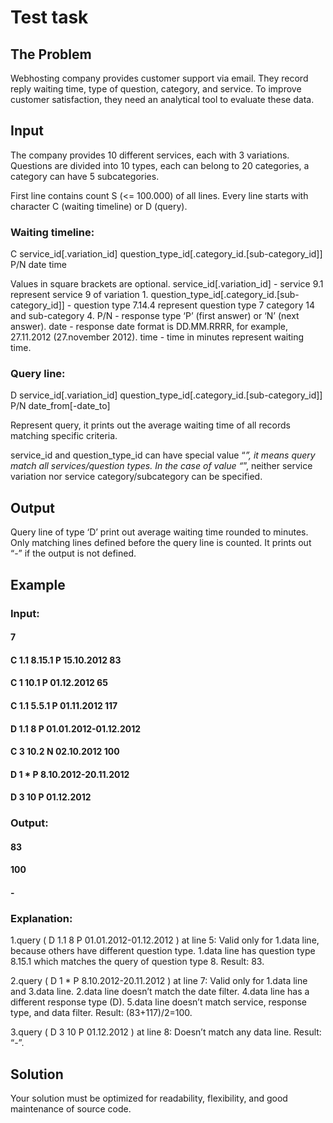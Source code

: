 # Test task

## The Problem
Webhosting company provides customer support via email. They record reply waiting time,
type of question, category, and service. To improve customer satisfaction, they need an
analytical tool to evaluate these data.

## Input
The company provides 10 different services, each with 3 variations. Questions are divided into
10 types, each can belong to 20 categories, a category can have 5 subcategories.

First line contains count S (<= 100.000) of all lines.
Every line starts with character C (waiting timeline) or D (query).

### Waiting timeline:
C service_id[.variation_id] question_type_id[.category_id.[sub-category_id]] P/N date time

Values in square brackets are optional.
service_id[.variation_id] - service 9.1 represent service 9 of variation 1.
question_type_id[.category_id.[sub-category_id]] - question type 7.14.4 represent question type 7
category 14 and sub-category 4.
P/N - response type ‘P’ (first answer) or ‘N’ (next answer).
date - response date format is DD.MM.RRRR, for example, 27.11.2012 (27.november 2012).
time - time in minutes represent waiting time.

### Query line:
D service_id[.variation_id] question_type_id[.category_id.[sub-category_id]] P/N date_from[-date_to]

Represent query, it prints out the average waiting time of all records matching specific criteria.

service_id and question_type_id can have special value “*”, it means query match all
services/question types. In the case of value “*”, neither service variation nor service
category/subcategory can be specified.

## Output
Query line of type ‘D’ print out average waiting time rounded to minutes.
Only matching lines defined before the query line is counted.
It prints out “-” if the output is not defined.

## Example
### Input:
#### 7
#### C 1.1 8.15.1 P 15.10.2012 83
#### C 1 10.1 P 01.12.2012 65
#### C 1.1 5.5.1 P 01.11.2012 117
#### D 1.1 8 P 01.01.2012-01.12.2012
#### C 3 10.2 N 02.10.2012 100
#### D 1 * P 8.10.2012-20.11.2012
#### D 3 10 P 01.12.2012

### Output:
#### 83
#### 100
#### -

### Explanation:
1.query ( D 1.1 8 P 01.01.2012-01.12.2012 ) at line 5:
Valid only for 1.data line, because others have different question type.
1.data line has question type 8.15.1 which matches the query of question type 8.
Result: 83.

2.query ( D 1 * P 8.10.2012-20.11.2012 ) at line 7:
Valid only for 1.data line and 3.data line.
2.data line doesn’t match the date filter.
4.data line has a different response type (D).
5.data line doesn’t match service, response type, and data filter.
Result: (83+117)/2=100.

3.query ( D 3 10 P 01.12.2012 ) at line 8:
Doesn’t match any data line.
Result: “-”.

## Solution
Your solution must be optimized for readability, flexibility, and good maintenance of source
code.
